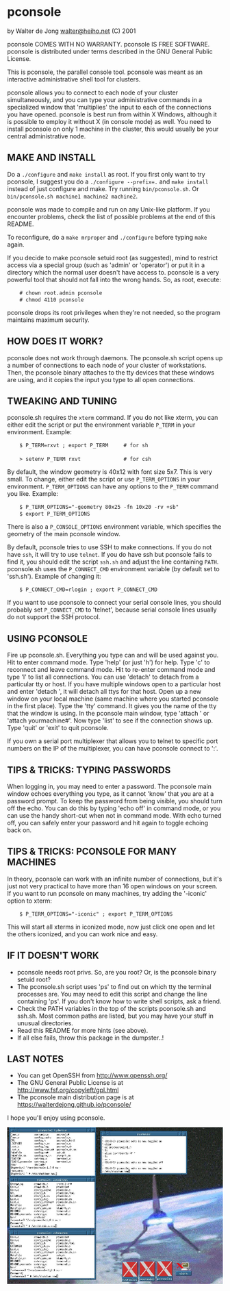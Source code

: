 pconsole
========
by Walter de Jong <walter@heiho.net> (C) 2001

pconsole COMES WITH NO WARRANTY. pconsole IS FREE SOFTWARE.
pconsole is distributed under terms described in the GNU General Public
License.

This is pconsole, the parallel console tool. pconsole was meant as an
interactive administrative shell tool for clusters.

pconsole allows you to connect to each node of your cluster simultaneously,
and you can type your administrative commands in a specialized window that
'multiplies' the input to each of the connections you have opened.
pconsole is best run from within X Windows, although it is possible to
employ it without X (in console mode) as well.
You need to install pconsole on only 1 machine in the cluster, this would
usually be your central administrative node.


MAKE AND INSTALL
----------------
Do a `./configure` and `make install` as root. If you first only want to
try pconsole, I suggest you do a `./configure --prefix=.` and `make install`
instead of just configure and make.
Try running `bin/pconsole.sh`. Or `bin/pconsole.sh machine1 machine2 machine2`.

pconsole was made to compile and run on any Unix-like platform. If you
encounter problems, check the list of possible problems at the end of
this README.

To reconfigure, do a `make mrproper` and `./configure` before typing
`make` again.

If you decide to make pconsole setuid root (as suggested), mind to
restrict access via a special group (such as 'admin' or 'operator') or
put it in a directory which the normal user doesn't have access to.
pconsole is a very powerful tool that should not fall into the wrong
hands. So, as root, execute:

```
    # chown root.admin pconsole
    # chmod 4110 pconsole
```

pconsole drops its root privileges when they're not needed, so the
program maintains maximum security.


HOW DOES IT WORK?
-----------------
pconsole does not work through daemons. The pconsole.sh script opens up a
number of connections to each node of your cluster of workstations. Then,
the pconsole binary attaches to the tty devices that these windows are
using, and it copies the input you type to all open connections.


TWEAKING AND TUNING
-------------------
pconsole.sh requires the `xterm` command. If you do not like xterm, you can
either edit the script or put the environment variable `P_TERM` in your
environment. Example:

```
    $ P_TERM=rxvt ; export P_TERM     # for sh

    > setenv P_TERM rxvt              # for csh
```

By default, the window geometry is 40x12 with font size 5x7. This is very
small. To change, either edit the script or use `P_TERM_OPTIONS` in your
environment. `P_TERM_OPTIONS` can have any options to the `P_TERM` command
you like. Example:

```
    $ P_TERM_OPTIONS="-geometry 80x25 -fn 10x20 -rv +sb"
    $ export P_TERM_OPTIONS
```

There is also a `P_CONSOLE_OPTIONS` environment variable, which specifies the
geometry of the main pconsole window.

By default, pconsole tries to use SSH to make connections. If you do not have
`ssh`, it will try to use `telnet`. If you do have ssh but pconsole fails to
find it, you should edit the script `ssh.sh` and adjust the line containing
`PATH`.
pconsole.sh uses the `P_CONNECT_CMD` environment variable (by default set
to 'ssh.sh'). Example of changing it:

```
    $ P_CONNECT_CMD=rlogin ; export P_CONNECT_CMD
```

If you want to use pconsole to connect your serial console lines, you should
probably set `P_CONNECT_CMD` to 'telnet', because serial console lines usually
do not support the SSH protocol.


USING PCONSOLE
--------------
Fire up pconsole.sh. Everything you type can and will be used against you.
Hit <Ctrl-A> to enter command mode. Type 'help' (or just 'h') for help.
Type 'c' to reconnect and leave command mode.
Hit <Ctrl-A> to re-enter command mode and type 'l' to list all connections.
You can use 'detach' to detach from a particular tty or host. If you have
multiple windows open to a particular host and enter 'detach <hostname>',
it will detach all ttys for that host.
Open up a new window on your local machine (same machine where you started
pconsole in the first place). Type the 'tty' command. It gives you the
name of the tty that the window is using. In the pconsole main window,
type 'attach <tty name>' or 'attach yourmachine#<tty name>'. Now type
'list' to see if the connection shows up.
Type 'quit' or 'exit' to quit pconsole.

If you own a serial port multiplexer that allows you to telnet to specific
port numbers on the IP of the multiplexer, you can have pconsole connect
to '<mux-IP>:<port number>'.


TIPS & TRICKS: TYPING PASSWORDS
-------------------------------
When logging in, you may need to enter a password. The pconsole main window
echoes everything you type, as it cannot 'know' that you are at a password
prompt. To keep the password from being visible, you should turn off the
echo. You can do this by typing 'echo off' in command mode, or you can
use the handy short-cut <Ctrl-S> when not in command mode. With echo
turned off, you can safely enter your password and hit <Ctrl-S> again
to toggle echoing back on.


TIPS & TRICKS: PCONSOLE FOR MANY MACHINES
-----------------------------------------
In theory, pconsole can work with an infinite number of connections, but
it's just not very practical to have more than 16 open windows on your
screen. If you want to run pconsole on many machines, try adding the
'-iconic' option to xterm:

```
    $ P_TERM_OPTIONS="-iconic" ; export P_TERM_OPTIONS
```

This will start all xterms in iconized mode, now just click one open
and let the others iconized, and you can work nice and easy.


IF IT DOESN'T WORK
------------------

- pconsole needs root privs. So, are you root?
  Or, is the pconsole binary setuid root?
- The pconsole.sh script uses 'ps' to find out on which tty the terminal
  processes are. You may need to edit this script and change the line
  containing 'ps'. If you don't know how to write shell scripts, ask a
  friend.
- Check the PATH variables in the top of the scripts pconsole.sh and
  ssh.sh. Most common paths are listed, but you may have your stuff in
  unusual directories.
- Read this README for more hints (see above).
- If all else fails, throw this package in the dumpster..!


LAST NOTES
----------

- You can get OpenSSH from http://www.openssh.org/
- The GNU General Public License is at http://www.fsf.org/copyleft/gpl.html
- The pconsole main distribution page is at https://walterdejong.github.io/pconsole/

I hope you'll enjoy using pconsole.


![Screenshot](/images/screenshot.jpg?raw=true "Screenshot")

